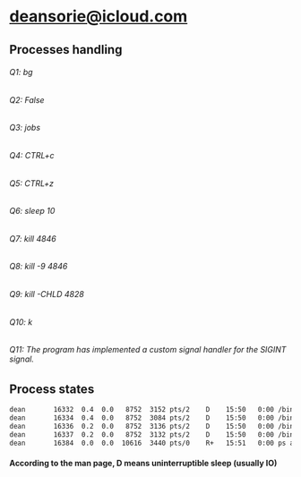 # deansorie@icloud.com

## Processes handling

###### Q1: bg
###### Q2: False
###### Q3: jobs
###### Q4: CTRL+c
###### Q5: CTRL+z
###### Q6: sleep 10
###### Q7: kill 4846
###### Q8: kill -9 4846
###### Q9: kill -CHLD 4828
###### Q10: k
###### Q11: The program has implemented a custom signal handler for the SIGINT signal.

## Process states

```bash
dean       16332  0.4  0.0   8752  3152 pts/2    D    15:50   0:00 /bin/bash ./write_to_file_sequentially.sh
dean       16334  0.4  0.0   8752  3084 pts/2    D    15:50   0:00 /bin/bash ./write_to_file_sequentially.sh
dean       16336  0.2  0.0   8752  3136 pts/2    D    15:50   0:00 /bin/bash ./write_to_file_sequentially.sh
dean       16337  0.2  0.0   8752  3132 pts/2    D    15:50   0:00 /bin/bash ./write_to_file_sequentially.sh
dean       16384  0.0  0.0  10616  3440 pts/0    R+   15:51   0:00 ps aux
```

#### According to the man page, D means uninterruptible sleep (usually IO)

